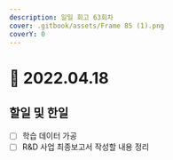 ```yaml
---
description: 일일 회고 63회차
cover: .gitbook/assets/Frame 85 (1).png
coverY: 0
---
```


# 🙂 2022.04.18

## 할일 및 한일

* [ ] 학습 데이터 가공
* [ ] R\&D 사업 최종보고서 작성할 내용 정리
